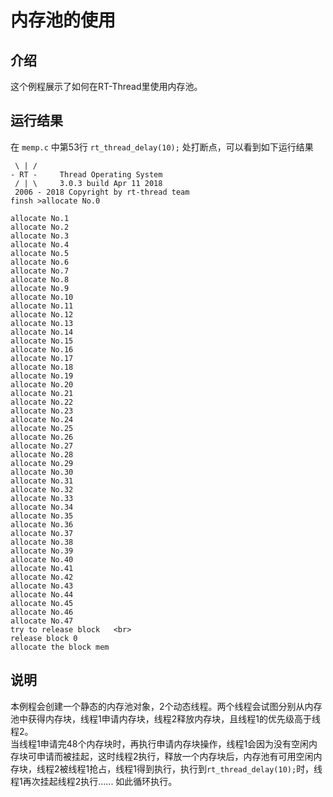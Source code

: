 # 内存池的使用 #

## 介绍 ##

这个例程展示了如何在RT-Thread里使用内存池。

## 运行结果 ##

在 ```memp.c``` 中第53行 ```rt_thread_delay(10);``` 处打断点，可以看到如下运行结果 

	 
	 \ | /   
	- RT -     Thread Operating System     
	 / | \     3.0.3 build Apr 11 2018   
	 2006 - 2018 Copyright by rt-thread team   
	finsh >allocate No.0   
	
	allocate No.1   
	allocate No.2   
	allocate No.3   
	allocate No.4   
	allocate No.5   
	allocate No.6   
	allocate No.7   
	allocate No.8   
	allocate No.9   
	allocate No.10   
	allocate No.11   
	allocate No.12   
	allocate No.13   
	allocate No.14   
	allocate No.15   
	allocate No.16   
	allocate No.17   
	allocate No.18   
	allocate No.19   
	allocate No.20   
	allocate No.21   
	allocate No.22   
	allocate No.23   
	allocate No.24   
	allocate No.25   
	allocate No.26   
	allocate No.27   
	allocate No.28   
	allocate No.29   
	allocate No.30   
	allocate No.31   
	allocate No.32   
	allocate No.33   
	allocate No.34   
	allocate No.35   
	allocate No.36   
	allocate No.37   
	allocate No.38   
	allocate No.39   
	allocate No.40   
	allocate No.41   
	allocate No.42   
	allocate No.43   
	allocate No.44   
	allocate No.45   
	allocate No.46   
	allocate No.47   
	try to release block   <br>
	release block 0   
	allocate the block mem   

## 说明 ##
本例程会创建一个静态的内存池对象，2个动态线程。两个线程会试图分别从内存池中获得内存块，线程1申请内存块，线程2释放内存块，且线程1的优先级高于线程2。   
当线程1申请完48个内存块时，再执行申请内存块操作，线程1会因为没有空闲内存块可申请而被挂起，这时线程2执行，释放一个内存块后，内存池有可用空闲内存块，线程2被线程1抢占，线程1得到执行，执行到```rt_thread_delay(10);```时，线程1再次挂起线程2执行......
如此循环执行。
